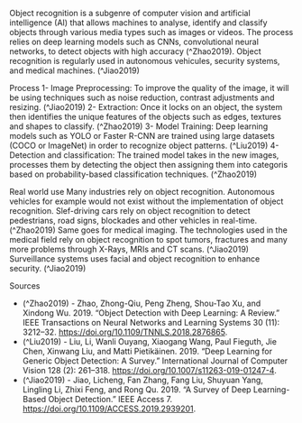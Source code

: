 Object recognition is a subgenre of computer vision and artificial intelligence (AI) that allows machines to analyse, identify and classify objects through various media types such as images or videos. The process relies on deep learning models such as CNNs, convolutional neural networks, to detect objects with high accuracy (^Zhao2019). Object recognition is regularly used in autonomous vehicules, security systems, and medical machines. (^Jiao2019)

Process
1-	Image Preprocessing: To improve the quality of the image, it will be using techniques such as noise reduction, contrast adjustments and resizing. (^Jiao2019)
2-	Extraction: Once it locks on an object, the system then identifies the unique features of the objects such as edges, textures and shapes to classify. (^Zhao2019)
3-	Model Training: Deep learning models such as YOLO or Faster R-CNN are trained using large datasets (COCO or ImageNet) in order to recognize object patterns. (^Liu2019)
4-	Detection and classification: The trained model takes in the new images, processes them by detecting the object then assigning them into categoris based on probability-based classification techniques. (^Zhao2019)

Real world use
Many industries rely on object recognition. Autonomous vehicles for example would not exist without the implementation of object recognition. Slef-driving cars rely on object recognition to detect pedestrians, road signs, blockades and other vehicles in real-time. (^Zhao2019) Same goes for medical imaging. The technologies used in the medical field rely on object recognition to spot tumors, fractures and many more problems through X-Rays, MRIs and CT scans. (^Jiao2019) Surveillance systems uses facial and object recognition to enhance security. (^Jiao2019)

Sources
-	(^Zhao2019) - Zhao, Zhong-Qiu, Peng Zheng, Shou-Tao Xu, and Xindong Wu. 2019. “Object Detection with Deep Learning: A Review.” IEEE Transactions on Neural Networks and Learning Systems 30 (11): 3212–32. https://doi.org/10.1109/TNNLS.2018.2876865.
-	(^Liu2019) - Liu, Li, Wanli Ouyang, Xiaogang Wang, Paul Fieguth, Jie Chen, Xinwang Liu, and Matti Pietikäinen. 2019. “Deep Learning for Generic Object Detection: A Survey.” International Journal of Computer Vision 128 (2): 261–318. https://doi.org/10.1007/s11263-019-01247-4.
-	(^Jiao2019) - Jiao, Licheng, Fan Zhang, Fang Liu, Shuyuan Yang, Lingling Li, Zhixi Feng, and Rong Qu. 2019. “A Survey of Deep Learning-Based Object Detection.” IEEE Access 7. https://doi.org/10.1109/ACCESS.2019.2939201.


